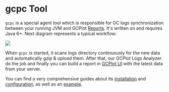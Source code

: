 # gcpc Tool

`gcpc` is a special agent tool which is responsible for GC logs synchronization between your running JVM and GCPlot [Reports](/gcplot-overview/reports.md). It's written on and requires Java 6+. Next diagram represents a typical workflow:

![](/assets/gcpc.png)

When `gcpc` is started, it scans logs directory continuously for the new data and automatically gzip & upload them. After that, our GCPlot Logs Analyzer do the job and finally you can build a report in [GCPlot UI](https://gcplot.com) with the latest data from your server.

You can find a very comprehensive guides about its [installation](/log-files-processing/connector-installation-and-configuration/installation.md) and [configuration](/log-files-processing/connector-installation-and-configuration/configuration.md), as well as an [example](/log-files-processing/example.md).

